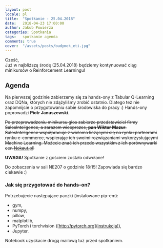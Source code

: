 ```yaml
---
layout: post
locale: pl
title:  "Spotkanie - 25.04.2018"
date:   2018-04-23 17:00:00
author: Jakub Powierza
categories: Spotkania
tags:	spotkanie agenda
comments: true
cover:  "/assets/posts/budynek_eti.jpg"
---
```


Cześć,  
Już w najbliższą środę (25.04.2018) będziemy kontynuować ciąg minikursów o Reinforcement Learningu!

## Agenda

Na pierwszej godzinie zabierzemy się za hands-ony z Tabular Q-Learning oraz DQNa, których nie zdążyliśmy
 zrobić ostatnio. Dlatego też nie zapomnijcie o przygotowaniu sobie środowiska do pracy :) Hands-ony
 poprowadzi **Piotr Januszewski**.

~~Po przeprowadzeniu minikursu głos zabierze przedstawiciel firmy SalesInteligence, a zarazem wiceprezes,
 **pan Wiktor Mazur**. SalesInteligence współpracuje z wieloma liczącymi się na rynku partnerami rynku
 e-commerce, wspierając ich swoimi rozwiązaniami wykorzystującymi Machine Learning. Możecie znać ich
 przede wszystkim z ich porównywarki cen [Nokaut.pl](https://nokaut.pl)!~~

**UWAGA!** Spotkanie z gościem zostało odwołane!

Do zobaczenia w sali NE207 o godzinie 18:15! Zapowiada się bardzo ciekawie :)

### Jak się przygotować do hands-on?

Potrzebujecie następujące paczki (instalowane pip-em):
  - gym,
  - numpy,
  - pillow,
  - matplotlib,
  - PyTorch i torchvision ([http://pytorch.org](instrukcja)),
  - Jupyter.

Notebook uzyskacie drogą mailową tuż przed spotkaniem.

